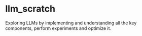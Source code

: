 # llm_scratch
Exploring LLMs by implementing and understanding all the key components, perform experiments and optimize it.

